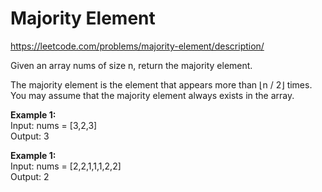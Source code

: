 # Majority Element
https://leetcode.com/problems/majority-element/description/

Given an array nums of size n, return the majority element.

The majority element is the element that appears more than ⌊n / 2⌋ times. You may assume that the majority element always exists in the array.

<b>Example 1:</b>\
Input: nums = [3,2,3]\
Output: 3

<b>Example 1:</b>\
Input: nums = [2,2,1,1,1,2,2]\
Output: 2